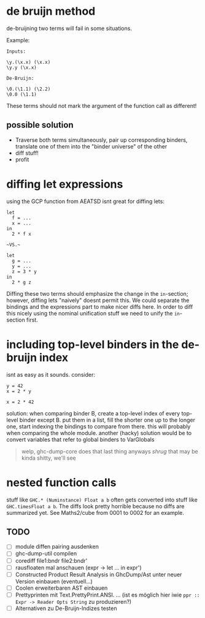 # de bruijn method

de-bruijning two terms will fail in some situations.

Example:

```
Inputs:

\y.(\x.x) (\x.x)
\y.y (\x.x)

De-Bruijn:

\0.(\1.1) (\2.2)
\0.0 (\1.1)
```

These terms should not mark the argument of the function call as different!

## possible solution

- Traverse both terms simultaneously, pair up corresponding binders, translate one of them into the "binder universe" of the other
- diff stuff!
- profit

# diffing let expressions

using the GCP function from AEATSD isnt great for diffing lets:

```
let
  f = ...
  x = ...
in
  2 * f x

~VS.~

let
  g = ...
  y = ...
  z = 3 * y
in
  2 * g z
```

Diffing these two terms should emphasize the change in the `in`-section; however, diffing lets "naively" doesnt permit this.
We could separate the bindings and the expressions part to make nicer diffs here.
In order to diff this nicely using the nominal unification stuff we need to unify the `in`-section first.

# including top-level binders in the de-bruijn index

isnt as easy as it sounds. consider:

```
y = 42
x = 2 * y
```

```
x = 2 * 42
```

solution: when comparing binder B, create a top-level index of every top-level binder except B.
put them in a list, fill the shorter one up to the longer one, start indexing the bindings to compare from there.
this will probably when comparing the whole module.
another (hacky) solution would be to convert variables that refer to global binders to VarGlobals

> welp, ghc-dump-core does that last thing anyways *shrug*
> that may be kinda shitty, we'll see

# nested function calls

stuff like `GHC.* (Numinstance) Float a b` often gets converted into stuff like `GHC.timesFloat a b`.
The diffs look pretty horrible because no diffs are summarized yet.
See Maths2/cube from 0001 to 0002 for an example.

## TODO

- [ ] module diffen pairing ausdenken
- [ ] ghc-dump-util compilen
- [ ] corediff file1:bndr file2:bndr'
- [ ] rausfloaten mal anschauen (expr -> let ... in expr')
- [ ] Constructed Product Result Analysis in GhcDump/Ast unter neuer Version einbauen (eventuell...)
- [ ] Coolen erweiterbaren AST einbauen
- [ ] Prettyprinten mit Text.PrettyPrint.ANSI. ... (ist es möglich hier iwie `ppr :: Expr -> Reader Opts String` zu produzieren?)
- [ ] Alternativen zu De-Bruijn-Indizes testen
